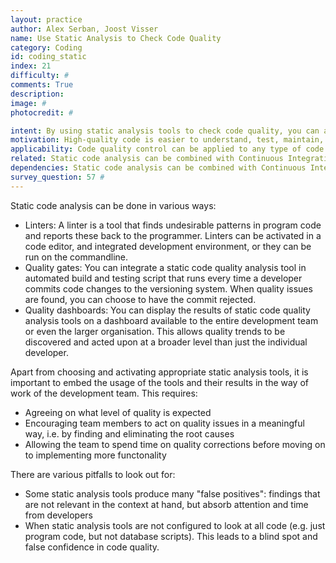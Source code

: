 ```yaml
---
layout: practice
author: Alex Serban, Joost Visser
name: Use Static Analysis to Check Code Quality
category: Coding
id: coding_static
index: 21
difficulty: #
comments: True
description:
image: #
photocredit: #

intent: By using static analysis tools to check code quality, you can avoid the introduction of code that is difficult to test, maintain, or extend. #
motivation: High-quality code is easier to understand, test, maintain, reuse, and extend. By ensuring high code quality you can avoid the introduction of defects into the code, enable new team members to become productive more quicly, and more easily reason about the correctness of your code. The most effective way of ensuring high code quality is to make use of static analysis tools. #
applicability: Code quality control can be applied to any type of code. #
related: Static code analysis can be combined with Continuous Integration #
dependencies: Static code analysis can be combined with Continuous Integration / Run Build at Each Commit #
survey_question: 57 #
---
```


Static code analysis can be done in various ways:
- Linters: A linter is a tool that finds undesirable patterns in program code and reports these back to the programmer. Linters can be activated in a code editor, and integrated development environment, or they can be run on the commandline.
- Quality gates: You can integrate a static code quality analysis tool in automated build and testing script that runs every time a developer commits code changes to the versioning system. When quality issues are found, you can choose to have the commit rejected.
- Quality dashboards: You can display the results of static code quality analysis tools on a dashboard available to the entire development team or even the larger organisation. This allows quality trends to be discovered and acted upon at a broader level than just the individual developer.

Apart from choosing and activating appropriate static analysis tools, it is important to embed the usage of the tools and their results in the way of work of the development team. This requires:
- Agreeing on what level of quality is expected
- Encouraging team members to act on quality issues in a meaningful way, i.e. by finding and eliminating the root causes
- Allowing the team to spend time on quality corrections before moving on to implementing more functonality

There are various pitfalls to look out for:
- Some static analysis tools produce many "false positives": findings that are not relevant in the context at hand, but absorb attention and time from developers
- When static analysis tools are not configured to look at all code (e.g. just program code, but not database scripts). This leads to a blind spot and false confidence in code quality.